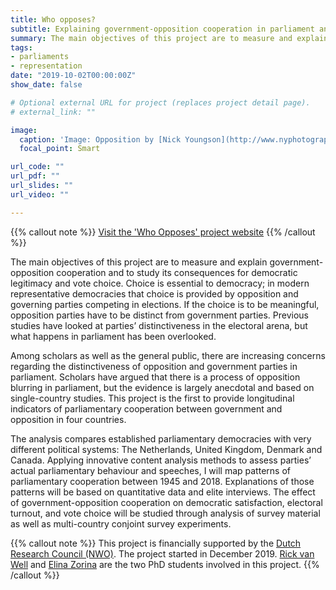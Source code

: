```yaml
---
title: Who opposes?
subtitle: Explaining government-opposition cooperation in parliament and its consequences for democratic legitimacy
summary: The main objectives of this project are to measure and explain government-opposition cooperation and to study its consequences for democratic legitimacy and vote choice.
tags:
- parliaments
- representation
date: "2019-10-02T00:00:00Z"
show_date: false

# Optional external URL for project (replaces project detail page).
# external_link: ""

image:
  caption: 'Image: Opposition by [Nick Youngson](http://www.nyphotographic.com/ ) CC BY-SA 3.0 [Alpha Stock Images](http://alphastockimages.com/ )'
  focal_point: Smart

url_code: ""
url_pdf: ""
url_slides: ""
url_video: ""

---
```


{{% callout note %}}
[Visit the 'Who Opposes' project website](https://who-opposes.netlify.app/)
{{% /callout %}}


The main objectives of this project are to measure and explain government-opposition cooperation and to study its consequences for democratic legitimacy and vote choice. Choice is essential to democracy; in modern representative democracies that choice is provided by opposition and governing parties competing in elections. If the choice is to be meaningful, opposition parties have to be distinct from government parties. Previous studies have looked at parties’ distinctiveness in the electoral arena, but what happens in parliament has been overlooked.

Among scholars as well as the general public, there are increasing concerns regarding the distinctiveness of opposition and government parties in parliament. Scholars have argued that there is a process of opposition blurring in parliament, but the evidence is largely anecdotal and based on single-country studies. This project is the first to provide longitudinal indicators of parliamentary cooperation between government and opposition in four countries. 

The analysis compares established parliamentary democracies with very different political systems: The Netherlands, United Kingdom, Denmark and Canada. Applying innovative content analysis methods to assess parties’ actual parliamentary behaviour and speeches, I will map patterns of parliamentary cooperation between 1945 and 2018. Explanations of those patterns will be based on quantitative data and elite interviews. The effect of government-opposition cooperation on democratic satisfaction, electoral turnout, and vote choice will be studied through analysis of survey material as well as multi-country conjoint survey experiments. 

{{% callout note %}}
This project is financially supported by the [Dutch Research Council (NWO)](https://www.nwo.nl/en/research-and-results/programmes/nwo/talent-scheme/vidi-awards-2018.html). The project started in December 2019. [Rick van Well](https://www.universiteitleiden.nl/en/staffmembers/rick-van-well) and [Elina Zorina](https://www.universiteitleiden.nl/en/staffmembers/elina-zorina) are the two PhD students involved in this project. 
{{% /callout %}}




